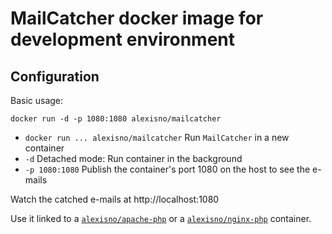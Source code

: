 MailCatcher docker image for development environment
====================================================

## Configuration

Basic usage:
```
docker run -d -p 1080:1080 alexisno/mailcatcher
```
* `docker run ... alexisno/mailcatcher` Run `MailCatcher` in a new container
* `-d` Detached mode: Run container in the background
* `-p 1080:1080` Publish the container's port 1080 on the host to see the e-mails

Watch the catched e-mails at http://localhost:1080

Use it linked to a [`alexisno/apache-php`](https://github.com/AlexisNo/dev-dockerfiles/tree/master/ubuntu/children/apache-php) or a [`alexisno/nginx-php`](https://github.com/AlexisNo/dev-dockerfiles/tree/master/ubuntu/children/nginx/children/nginx-php) container.
